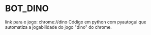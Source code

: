 # BOT_DINO
link para o jogo: chrome://dino
Código em python com pyautogui que automatiza a jogabilidade do jogo "dino" do chrome.

